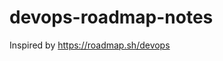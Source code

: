 # devops-roadmap-notes
Inspired by https://roadmap.sh/devops

<a href="https://roadmap.sh/pdfs/roadmaps/devops.pdf" class="image fit"><img src="images/marr_pic.jpg" alt=""></a>
